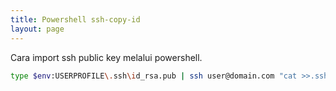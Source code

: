 ```yaml
---
title: Powershell ssh-copy-id
layout: page
---
```


Cara import ssh public key melalui powershell.

```bash
type $env:USERPROFILE\.ssh\id_rsa.pub | ssh user@domain.com "cat >>.ssh/authorized_keys"
```
